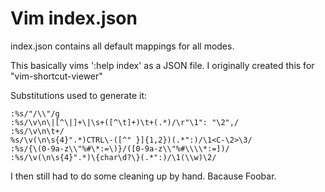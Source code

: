 # Vim index.json

index.json contains all default mappings for all modes.

This basically vims ':help index' as a JSON file. I originally created this for "vim-shortcut-viewer"

Substitutions used to generate it:
```
:%s/"/\\"/g
:%s/\v\n\|[^\|]+\|\s+([^\t]+)\t+(.*)/\r"\1": "\2",/
:%s/\v\n\t+/
%s/\v(\n\s{4}".*)CTRL\-([^" }]{1,2})(.*":)/\1<C-\2>\3/
:%s/{\(0-9a-z\\"%#\*:=\)}/([0-9a-z\\"%#\\\\*:=])/
:%s/\v(\n\s{4}".*)\{char\d?\}(.*":)/\1(\\w)\2/
```
I then still had to do some cleaning up by hand. Bacause Foobar.


